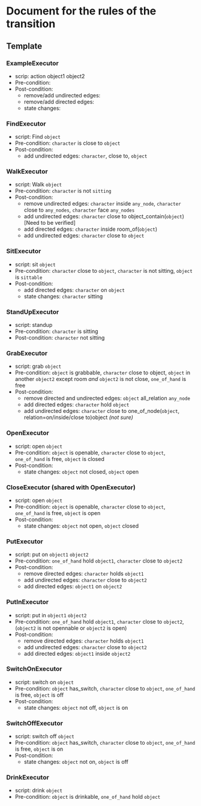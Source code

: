 # Document for the rules of the transition


## Template

### ExampleExecutor
- scrip: action object1 object2
- Pre-condition: 
- Post-condition:
    - remove/add undirected edges:
    - remove/add directed edges:
    - state changes:

### FindExecutor
- script: Find `object`
- Pre-condition: `character` is close to `object`
- Post-condition:
    - add undirected edges: `character`, close to, `object`

### WalkExecutor
- script: Walk `object`
- Pre-condition: `character` is not `sitting`
- Post-condition:
    - remove undirected edges: `character` inside `any_node`, `character` close to `any_nodes`, `character` face `any_nodes`
    - add undirected edges: `character` close to object_contain(`object`) [Need to be verified]
    - add directed edges: `character` inside room_of(`object`)
    - add undirected edges: `character` close to `object`

### SitExecutor
- script: sit `object`
- Pre-condition: `character` close to `object`, `character` is not sitting, `object` is `sittable`
- Post-condition: 
    - add directed edges: `character` on `object`
    - state changes: `character` sitting

### StandUpExecutor
- script: standup
- Pre-condition: `character` is sitting
- Post-condition: `character` not sitting

### GrabExecutor
- script: grab `object`
- Pre-condition: `object` is grabbable, `character` close to object, `object` in another `object2` except room _and_ `object2` is not close, `one_of_hand` is free
- Post-condition: 
    - remove directed and undirected edges: `object` all_relation `any_node`
    - add directed edges: `character` hold `object`
    - add undirected edges: `character` close to one_of_node(`object`, relation=on/inside/close to)object *(not sure)*

### OpenExecutor
- script: open `object`
- Pre-condition: `object` is openable, `character` close to `object`, `one_of_hand` is free, `object` is closed
- Post-condition:
    - state changes: `object` not closed, `object` open

### CloseExecutor (shared with OpenExecutor)
- script: open `object`
- Pre-condition: `object` is openable, `character` close to `object`, `one_of_hand` is free, `object` is open
- Post-condition:
    - state changes: `object` not open, `object` closed

### PutExecutor
- script: put on `object1` `object2`
- Pre-condition: `one_of_hand` hold `object1`, `character` close to `object2`
- Post-condition:
    - remove directed edges: `character` holds `object1`
    - add undirected edges: `character` close to `object2`
    - add directed edges: `object1` on `object2`

### PutInExecutor
- script: put in `object1` `object2`
- Pre-condition: `one_of_hand` hold `object1`, `character` close to `object2`, (`object2` is not opennable or `object2` is open)
- Post-condition:
    - remove directed edges: `character` holds `object1`
    - add undirected edges: `character` close to `object2`
    - add directed edges: `object1` inside `object2`

### SwitchOnExecutor
- script: switch on `object`
- Pre-condition: `object` has_switch, `character` close to `object`, `one_of_hand` is free, `object` is off
- Post-condition: 
    - state changes: `object` not off, `object` is on

### SwitchOffExecutor
- script: switch off `object`
- Pre-condition: `object` has_switch, `character` close to `object`, `one_of_hand` is free, `object` is on
- Post-condition: 
    - state changes: `object` not on, `object` is off

### DrinkExecutor
- script: drink `object`
- Pre-condition: `object` is drinkable, `one_of_hand` hold `object`
